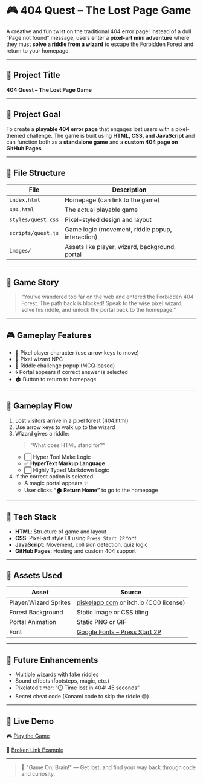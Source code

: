 # 🎮 404 Quest – The Lost Page Game

A creative and fun twist on the traditional 404 error page! Instead of a dull “Page not found” message, users enter a **pixel-art mini adventure** where they must **solve a riddle from a wizard** to escape the Forbidden Forest and return to your homepage.

---

## 🧭 Project Title

**404 Quest – The Lost Page Game**

---

## 🎯 Project Goal

To create a **playable 404 error page** that engages lost users with a pixel-themed challenge. The game is built using **HTML, CSS, and JavaScript** and can function both as a **standalone game** and a **custom 404 page on GitHub Pages**.

---

## 🧱 File Structure

| File | Description |
|------|-------------|
| `index.html` | Homepage (can link to the game) |
| `404.html` | The actual playable game |
| `styles/quest.css` | Pixel-styled design and layout |
| `scripts/quest.js` | Game logic (movement, riddle popup, interaction) |
| `images/` | Assets like player, wizard, background, portal |

---

## 🌄 Game Story

> “You’ve wandered too far on the web and entered the Forbidden 404 Forest. The path back is blocked! Speak to the wise pixel wizard, solve his riddle, and unlock the portal back to the homepage.”

---

## 🎮 Gameplay Features

- 🧍 Pixel player character (use arrow keys to move)
- 🧙 Pixel wizard NPC
- 🧩 Riddle challenge popup (MCQ-based)
- 🌀 Portal appears if correct answer is selected
- 🏠 Button to return to homepage

---

## 🧩 Gameplay Flow

1. Lost visitors arrive in a pixel forest (404.html)
2. Use arrow keys to walk up to the wizard
3. Wizard gives a riddle:
   > "What does HTML stand for?"
   - ⬜ Hyper Tool Make Logic  
   - ✅ **HyperText Markup Language**  
   - ⬜ Highly Typed Markdown Logic  
4. If the correct option is selected:
   - A magic portal appears ✨  
   - User clicks **“🏠 Return Home”** to go to the homepage

---

## 🧠 Tech Stack

- **HTML**: Structure of game and layout
- **CSS**: Pixel-art style UI using `Press Start 2P` font
- **JavaScript**: Movement, collision detection, quiz logic
- **GitHub Pages**: Hosting and custom 404 support

---

## 👾 Assets Used

| Asset | Source |
|-------|--------|
| Player/Wizard Sprites | [piskelapp.com](https://www.piskelapp.com) or itch.io (CC0 license) |
| Forest Background | Static image or CSS tiling |
| Portal Animation | Static PNG or GIF |
| Font | [Google Fonts – Press Start 2P](https://fonts.google.com/specimen/Press+Start+2P) |

---

## 🌈 Future Enhancements

- Multiple wizards with fake riddles
- Sound effects (footsteps, magic, etc.)
- Pixelated timer: “⏱️ Time lost in 404: 45 seconds”
- Secret cheat code (Konami code to skip the riddle 😄)

---

## 🔗 Live Demo

🎮 [Play the Game](https://saloni-081205.github.io/404-Quest-Game/)

🚫 [Broken Link Example](https://saloni-081205.github.io/404-Quest-Game/this-page-does-not-exist)

---

> 🧠 "Game On, Brain!" — Get lost, and find your way back through code and curiosity.

